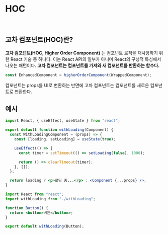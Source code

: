 # HOC

<br />

## 고차 컴포넌트(HOC)란?

**고차 컴포넌트(HOC, Higher Order Component)** 는 컴포넌트 로직을 재사용하기 위한 React 기술 중 하나다. 이는 React API의 일부가 아니며 React의 구성적 특성에서 나오는 패턴이다. **고차 컴포넌트는 컴포넌트를 가져와 새 컴포넌트를 반환하는 함수다.**

```jsx
const EnhancedComponent = higherOrderComponent(WrappedComponent);
```

컴포넌트는 props를 UI로 변환하는 반면에 고차 컴포넌트는 컴포넌트를 새로운 컴포넌트로 변환한다.

## 예시

```jsx
import React, { useEffect, useState } from "react";

export default function withLoading(Component) {
  const WithLoadingComponent = (props) => {
    const [loading, setLoading] = useState(true);

    useEffect(() => {
      const timer = setTimeout(() => setLoading(false), 1000);

      return () => clearTimeout(timer);
    }, []);
  };

  return loading ? <p>로딩 중...</p> : <Component {...props} />;
}
```

```jsx
import React from "react";
import withLoading from "./withLoading";

function Button() {
  return <button>버튼</button>;
}

export default withLoading(Button);
```
